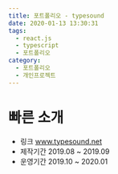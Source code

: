 ```yaml
---
title: 포트폴리오 - typesound
date: 2020-01-13 13:30:31
tags:
  - react.js
  - typescript
  - 포트폴리오
category:
  - 포트폴리오
  - 개인프로젝트
---
```


# 빠른 소개

- 링크
  www.typesound.net
- 제작기간
  2019.08 ~ 2019.09
- 운영기간
  2019.10 ~ 2020.01
